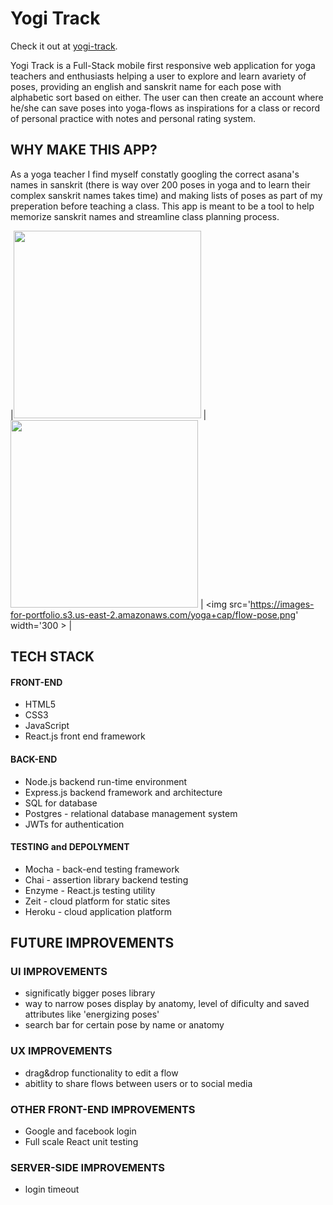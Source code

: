 # Yogi Track 

Check it out at [yogi-track](https://yoga-capstone.now.sh/).

Yogi Track is a Full-Stack mobile first responsive web application for yoga teachers and enthusiasts helping a user to explore and learn avariety of poses, providing an english and sanskrit name for each pose with alphabetic sort based on either. The user can then create an account where he/she can save poses into yoga-flows as inspirations for a class or record of personal practice with notes and personal rating system.

## WHY MAKE THIS APP?
As a yoga teacher I find myself constatly googling the correct asana's names in sanskrit (there is way over 200 poses in yoga and to learn their complex sanskrit names takes time) and making lists of poses as part of my preperation before teaching a class. This app is meant to be a tool to help memorize sanskrit names and streamline class planning process.


|<img src='https://images-for-portfolio.s3.us-east-2.amazonaws.com/yoga+cap/home.png' width ='300' > | <img src='https://images-for-portfolio.s3.us-east-2.amazonaws.com/yoga+cap/flow-pick.png' width ='300' > | <img src='https://images-for-portfolio.s3.us-east-2.amazonaws.com/yoga+cap/flow-pose.png' width='300 > |

## TECH STACK
#### FRONT-END
* HTML5
* CSS3
* JavaScript
* React.js front end framework

#### BACK-END
* Node.js backend run-time environment
* Express.js backend framework and architecture
* SQL for database
* Postgres - relational database management system
* JWTs for authentication

#### TESTING and DEPOLYMENT
* Mocha - back-end testing framework
* Chai - assertion library backend testing
* Enzyme - React.js testing utility
* Zeit - cloud platform for static sites
* Heroku - cloud application platform

## FUTURE IMPROVEMENTS

### UI IMPROVEMENTS
* significatly bigger poses library
* way to narrow poses display by anatomy, level of dificulty and saved attributes like 'energizing poses'
* search bar for certain pose by name or anatomy

### UX IMPROVEMENTS
* drag&drop functionality to edit a flow
* abitlity to share flows between users or to social media

### OTHER FRONT-END IMPROVEMENTS
* Google and facebook login
* Full scale React unit testing

### SERVER-SIDE IMPROVEMENTS
* login timeout

